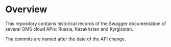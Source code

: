 # Overview

This repository contains historical records of the Swagger documentation of several OMS cloud APIs: Russia, Kazakhstan and Kyrgizstan.

The commits are named after the date of the API change.

